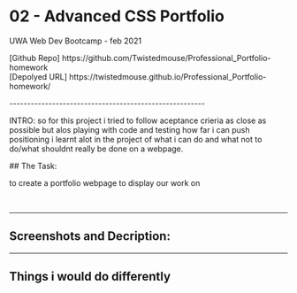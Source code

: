 <h1> 02 - Advanced CSS Portfolio </h1>
UWA Web Dev Bootcamp - feb 2021

<p>[Github Repo] https://github.com/Twistedmouse/Professional_Portfolio-homework <br>
[Depolyed URL] https://twistedmouse.github.io/Professional_Portfolio-homework/ </p>
-------------------------------------------------------
<p>INTRO: so for this project i tried to follow aceptance crieria as close as possible but alos playing with code and testing how far i can push positioning i learnt alot in the project of what i can do and what not to do/what shouldnt really be done on a webpage.</p>
## The Task:
<p> to create a portfolio webpage to display our work on</p>
<br>

---

## Screenshots and Decription:


---

## Things i would do differently 

